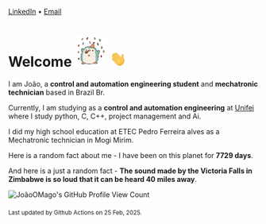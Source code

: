 [LinkedIn](https://www.linkedin.com/in/joão-pedro-gozzoli-b95641301/) &bull;
[Email](joaopedrogozzoli@gmail.com)

# Welcome <img src="happy.gif" height="64px" /> <img src="wave.gif" height="32px" />

I am João, a  **control and automation engineering student** and **mechatronic technician** based in Brazil Br.

Currently, I am studying as a **control and automation engineering** at [Unifei](https://unifei.edu.br) where I study python, C, C++, project management and Ai.

I did my high school education at ETEC Pedro Ferreira alves as a Mechatronic technician in Mogi Mirim.

Here is a random fact about me - I have been on this planet for **7729 days**.

And here is a just a random fact -  **The sound made by the Victoria Falls in Zimbabwe is so loud that it can be heard 40 miles away**.

![JoãoOMago's GitHub Profile View Count](https://komarev.com/ghpvc/?username=JoaoOMago)

<sub>Last updated by Github Actions on 25 Feb, 2025.</sub>
